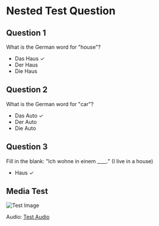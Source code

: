 # Nested Test Question

## Question 1 
What is the German word for "house"?
- Das Haus ✓
- Der Haus
- Die Haus

## Question 2
What is the German word for "car"?
- Das Auto ✓
- Der Auto  
- Die Auto

## Question 3
Fill in the blank: "Ich wohne in einem ____." (I live in a house)
- Haus ✓

## Media Test
![Test Image](a282db8dc65a5a98beb88413d7f1d57d549d65882c3e5d4e2250c39dd1953480e22d3d864280d3600dc36b5495d860da4a627cd1991450ea92e721eccfe045f2.jpg)

Audio: [Test Audio](audio1_1.mp3)
